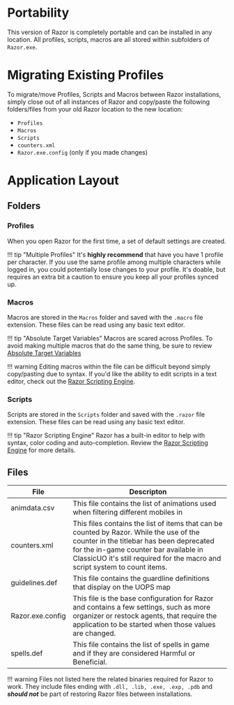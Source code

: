 # Portability

This version of Razor is completely portable and can be installed in any location. All profiles, scripts, macros are all stored within subfolders of `Razor.exe`.

# Migrating Existing Profiles

To migrate/move Profiles, Scripts and Macros between Razor installations, simply close out of all instances of Razor and copy/paste the following folders/files from your old Razor location to the new location:

- `Profiles`
- `Macros`
- `Scripts`
- `counters.xml`
- `Razor.exe.config` (only if you made changes)

# Application Layout

## Folders

### Profiles

When you open Razor for the first time, a set of default settings are created.

!!! tip "Multiple Profiles"
    It's **highly recommend** that have you have 1 profile per character. If you use the same profile among multiple characters while logged in, you could potentially lose changes to your profile. It's doable, but requires an extra bit a caution to ensure you keep all your profiles synced up.

### Macros

Macros are stored in the `Macros` folder and saved with the `.macro` file extension. These files can be read using any basic text editor.

!!! tip "Absolute Target Variables"
    Macros are scared across Profiles. To avoid making multiple macros that do the same thing, be sure to review [Absolute Target Variables](help/macros.md#absolute-target-variables)

!!! warning
    Editing macros within the file can be difficult beyond simply copy/pasting due to syntax. If you'd like the ability to edit scripts in a text editor, check out the [Razor Scripting Engine](guide/index.md).

### Scripts

Scripts are stored in the `Scripts` folder and saved with the `.razor` file extension. These files can be read using any basic text editor.

!!! tip "Razor Scripting Engine"
    Razor has a built-in editor to help with syntax, color coding and auto-completion. Review the [Razor Scripting Engine](guide/index.md) for more details.

## Files

| File | Descripton |
| ---- | -----------|
| animdata.csv | This file contains the list of animations used when filtering different mobiles in |
| counters.xml | This files contains the list of items that can be counted by Razor. While the use of the counter in the titlebar has been deprecated for the in-game counter bar available in ClassicUO it's still required for the macro and script system to count items. |
| guidelines.def | This file contains the guardline definitions that display on the UOPS map|
| Razor.exe.config | This file is the base configuration for Razor and contains a few settings, such as more organizer or restock agents, that require the application to be started when those values are changed.|
| spells.def | This file contains the list of spells in game and if they are considered Harmful or Beneficial. |

!!! warning
    Files not listed here the related binaries required for Razor to work. They include files ending with `.dll, .lib, .exe, .exp, .pdb` and **_should not_** be part of restoring Razor files between installations.
